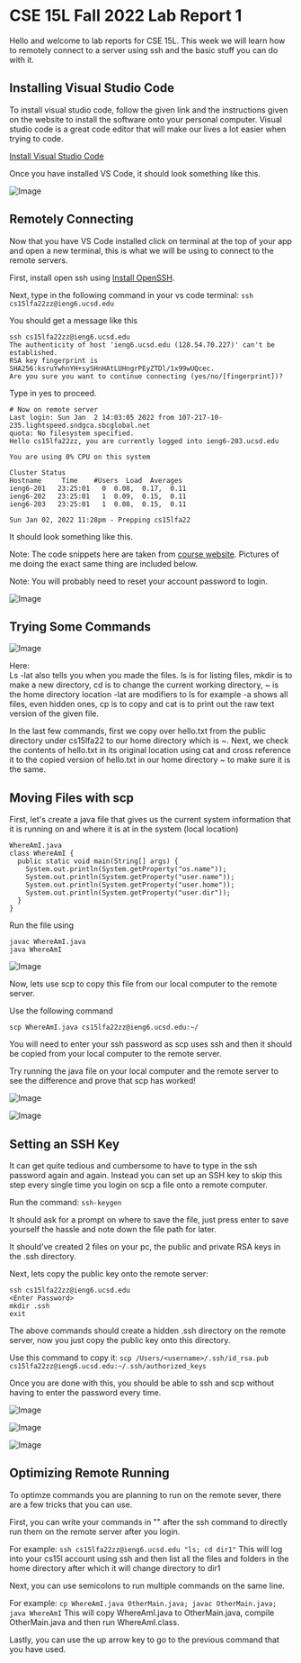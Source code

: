 # CSE 15L Fall 2022 Lab Report 1


Hello and welcome to lab reports for CSE 15L. This week we will learn how to remotely connect to a server using ssh and the basic stuff you can do with it. 

## Installing Visual Studio Code
To install visual studio code, follow the given link and the instructions given on the website to install the software onto your personal computer. Visual studio code is a great code editor that will make our lives a lot easier when trying to code.

[Install Visual Studio Code](https://code.visualstudio.com/)

Once you have installed VS Code, it should look something like this.

![Image](https://Rudra17382.github.io/cse15l-lab-reports/Pictures/lab-report-week-1/vscode.PNG)

## Remotely Connecting
Now that you have VS Code installed click on terminal at the top of your app and open a new terminal, this is what we will be using to connect to the remote servers.

First, install open ssh using [Install OpenSSH](https://learn.microsoft.com/en-us/windows-server/administration/openssh/openssh_install_firstuse?tabs=gui).

Next, type in the following command in your vs code terminal:
`ssh cs15lfa22zz@ieng6.ucsd.edu`

You should get a message like this
```
ssh cs15lfa22zz@ieng6.ucsd.edu
The authenticity of host 'ieng6.ucsd.edu (128.54.70.227)' can't be established.
RSA key fingerprint is SHA256:ksruYwhnYH+sySHnHAtLUHngrPEyZTDl/1x99wUQcec.
Are you sure you want to continue connecting (yes/no/[fingerprint])? 
```
Type in yes to proceed.

```
# Now on remote server
Last login: Sun Jan  2 14:03:05 2022 from 107-217-10-235.lightspeed.sndgca.sbcglobal.net
quota: No filesystem specified.
Hello cs15lfa22zz, you are currently logged into ieng6-203.ucsd.edu

You are using 0% CPU on this system

Cluster Status 
Hostname     Time    #Users  Load  Averages  
ieng6-201   23:25:01   0  0.08,  0.17,  0.11
ieng6-202   23:25:01   1  0.09,  0.15,  0.11
ieng6-203   23:25:01   1  0.08,  0.15,  0.11

Sun Jan 02, 2022 11:28pm - Prepping cs15lfa22
```

It should look something like this.

Note: The code snippets here are taken from [course website](https://ucsd-cse15l-f22.github.io/week/week1/#week1-lab-report). Pictures of me doing the exact same thing are included below. 

Note: You will probably need to reset your account password to login.

![Image](https://Rudra17382.github.io/cse15l-lab-reports/Pictures/lab-report-week-1/first-shh-login.PNG)

## Trying Some Commands

![Image](https://Rudra17382.github.io/cse15l-lab-reports/Pictures/lab-report-week-1/trying-out-new-commands.PNG)

Here:  
Ls -lat also tells you when you made the files.
ls is for listing files, mkdir is to make a new directory, cd is to change the current working directory, ~ is the home directory location -lat are modifiers to ls for example -a shows all files, even hidden ones, cp is to copy and cat is to print out the raw text version of the given file.

In the last few commands, first we copy over hello.txt from the public directory under cs15lfa22 to our home directory which is ~. Next, we check the contents of hello.txt in its original location using cat and cross reference it to the copied version of hello.txt in our home directory ~ to make sure it is the same.

## Moving Files with scp

First, let's create a java file that gives us the current system information that it is running on and where it is at in the system (local location)
```
WhereAmI.java
class WhereAmI {
  public static void main(String[] args) {
    System.out.println(System.getProperty("os.name"));
    System.out.println(System.getProperty("user.name"));
    System.out.println(System.getProperty("user.home"));
    System.out.println(System.getProperty("user.dir"));
  }
}
```

Run the file using 
```
javac WhereAmI.java
java WhereAmI
```

![Image](https://Rudra17382.github.io/cse15l-lab-reports/Pictures/lab-report-week-1/local-location.PNG)

Now, lets use scp to copy this file from our local computer to the remote server.

Use the following command
```
scp WhereAmI.java cs15lfa22zz@ieng6.ucsd.edu:~/
```

You will need to enter your ssh password as scp uses ssh and then it should be copied from your local computer to the remote server.

Try running the java file on your local computer and the remote server to see the difference and prove that scp has worked!


![Image](https://Rudra17382.github.io/cse15l-lab-reports/Pictures/lab-report-week-1/scp.PNG)

![Image](https://Rudra17382.github.io/cse15l-lab-reports/Pictures/lab-report-week-1/new-whereami.PNG)

## Setting an SSH Key

It can get quite tedious and cumbersome to have to type in the ssh password again and again. Instead you can set up an SSH key to skip this step every single time you login on scp a file onto a remote computer.

Run the command: `ssh-keygen`

It should ask for a prompt on where to save the file, just press enter to save yourself the hassle and note down the file path for later.

It should've created 2 files on your pc, the public and private RSA keys in the .ssh directory. 

Next, lets copy the public key onto the remote server:

```
ssh cs15lfa22zz@ieng6.ucsd.edu
<Enter Password>
mkdir .ssh
exit
```

The above commands should create a hidden .ssh directory on the remote server, now you just copy the public key onto this directory.

Use this command to copy it: `scp /Users/<username>/.ssh/id_rsa.pub cs15lfa22zz@ieng6.ucsd.edu:~/.ssh/authorized_keys`

Once you are done with this, you should be able to ssh and scp without having to enter the password every time.

![Image](https://Rudra17382.github.io/cse15l-lab-reports/Pictures/lab-report-week-1/ssh-keygen.PNG)

![Image](https://Rudra17382.github.io/cse15l-lab-reports/Pictures/lab-report-week-1/ssh-key-transfer.PNG)

![Image](https://Rudra17382.github.io/cse15l-lab-reports/Pictures/lab-report-week-1/logging-in-without-password.PNG)

## Optimizing Remote Running

To optimze commands you are planning to run on the remote sever, there are a few tricks that you can use.

First, you can write your commands in "" after the ssh command to directly run them on the remote server after you login.

For example: 
`ssh cs15lfa22zz@ieng6.ucsd.edu "ls; cd dir1"`
This will log into your cs15l account using ssh and then list all the files and folders in the home directory after which it will change directory to dir1

Next, you can use semicolons to run multiple commands on the same line.

For example:
`cp WhereAmI.java OtherMain.java; javac OtherMain.java; java WhereAmI`
This will copy WhereAmI.java to OtherMain.java, compile OtherMain.java and then run WhereAmI.class.

Lastly, you can use the up arrow key to go to the previous command that you have used.
